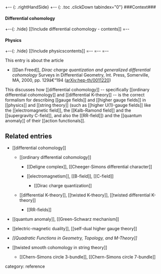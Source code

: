 
+-- {: .rightHandSide}
+-- {: .toc .clickDown tabindex="0"}
###Context###
#### Differential cohomology
+--{: .hide}
[[!include differential cohomology - contents]]
=--
#### Physics
+--{: .hide}
[[!include physicscontents]]
=--
=--
=--


This entry is about the article


* [[Dan Freed]], _Dirac charge quantization and generalized differential cohomology_ Surveys in Differential Geometry, Int. Press, Somerville, MA, 2000, pp. 129â€“194 ([arXiv:hep-th/0011220](http://arxiv.org/abs/hep-th/0011220))

This discusses how [[differential cohomology]] -- specifically [[ordinary differential cohomology]] and [[differential K-theory]] -- is the correct formalism for describing [[gauge fields]] and [[higher gauge fields]] in [[physics]] and [[string theory]] (such as [[higher U(1)-gauge fields]] like the [[electromagnetic field]], the [[Kalb-Ramond field]] and the [[supergravity C-field]], and also the [[RR-field]]) and the [[quantum anomaly]]  of  their [[action functionals]].


## Related entries

* [[differential cohomology]]

  * [[ordinary differential cohomology]]

    * [[Deligne complex]], [[Cheeger-Simons differential character]]
  
    * [[electromagnetism]], [[B-field]], [[C-field]]

      * [[Dirac charge quantization]]

  * [[differential K-theory]], [[twisted K-theory]], [[twisted differential K-theory]]
    
    * [[RR-fields]]

* [[quantum anomaly]], [[Green-Schwarz mechanism]]

* [[electric-magnetic duality]], [[self-dual higher gauge theory]]

* _[[Quadratic Functions in Geometry, Topology, and M-Theory]]_

* [[twisted smooth cohomology in string theory]]

  * [[Chern-Simons circle 3-bundle]], [[Chern-Simons circle 7-bundle]]


category: reference

